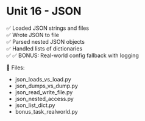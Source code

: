 # Unit 16 - JSON

✅ Loaded JSON strings and files  
✅ Wrote JSON to file  
✅ Parsed nested JSON objects  
✅ Handled lists of dictionaries  
✅ ✅ BONUS: Real-world config fallback with logging

📁 Files:
- json_loads_vs_load.py
- json_dumps_vs_dump.py
- json_read_write_file.py
- json_nested_access.py
- json_list_dict.py
- bonus_task_realworld.py
